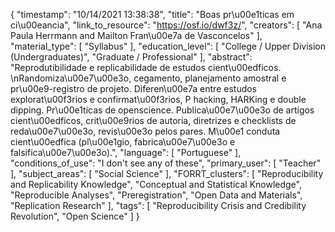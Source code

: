 {
    "timestamp": "10/14/2021 13:38:38",
    "title": "Boas pr\u00e1ticas em ci\u00eancia",
    "link_to_resource": "https://osf.io/dwf3z/",
    "creators": [
        "Ana Paula Herrmann and Mailton Fran\u00e7a de Vasconcelos"
    ],
    "material_type": [
        "Syllabus"
    ],
    "education_level": [
        "College / Upper Division (Undergraduates)",
        "Graduate / Professional"
    ],
    "abstract": "Reprodutibilidade e replicabilidade de estudos cient\u00edficos. \nRandomiza\u00e7\u00e3o, cegamento, planejamento amostral e pr\u00e9-registro de projeto. Diferen\u00e7a entre estudos explorat\u00f3rios e confirmat\u00f3rios, P hacking, HARKing e double dipping. Pr\u00e1ticas de openscience. Publica\u00e7\u00e3o de artigos cient\u00edficos, crit\u00e9rios de autoria, diretrizes e checklists de reda\u00e7\u00e3o, revis\u00e3o pelos pares. M\u00e1 conduta cient\u00edfica (pl\u00e1gio, fabrica\u00e7\u00e3o e falsifica\u00e7\u00e3o).",
    "language": [
        "Portuguese"
    ],
    "conditions_of_use": "I don't see any of these",
    "primary_user": [
        "Teacher"
    ],
    "subject_areas": [
        "Social Science"
    ],
    "FORRT_clusters": [
        "Reproducibility and Replicability Knowledge",
        "Conceptual and Statistical Knowledge",
        "Reproducible Analyses",
        "Preregistration",
        "Open Data and Materials",
        "Replication Research"
    ],
    "tags": [
        "Reproducibility Crisis and Credibility Revolution",
        "Open Science"
    ]
}